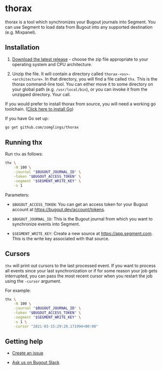 # thorax

thorax is a tool which synchronizes your Bugout journals into Segment. You can use Segment to load data from Bugout into any supported destination (e.g. Mixpanel).

## Installation

1. [Download the latest release](https://github.com/zomglings/thorax/releases/latest) - choose the
zip file appropriate to your operating system and CPU architecture.

2. Unzip the file. It will contain a directory called `thorax-<os>-<architecture>`. In that directory,
you will find a file called `thx`. This is the thorax command-line tool. You can either move it to
some directory on your global path (e.g. `/usr/local/bin`), or you can invoke it from the unzipped
directory. Your call.


If you would prefer to install thorax from source, you will need a working go toolchain. ([Click here to install Go](https://golang.org/dl/))

If you have Go set up:
```bash
go get github.com/zomglings/thorax
```

## Running thx

Run `thx` as follows:

```bash
thx \
    -N 100 \
    -journal "$BUGOUT_JOURNAL_ID" \
    -token "$BUGOUT_ACCESS_TOKEN" \
    -segment "$SEGMENT_WRITE_KEY" \
    -s 1
```

Parameters:

- `$BUGOUT_ACCESS_TOKEN`: You can get an access token for your Bugout account at https://bugout.dev/account/tokens.

- `$BUGOUT_JOURNAL_ID`: This is the Bugout journal from which you want to synchronize events into Segment.

- `$SEGMENT_WRITE_KEY`: Create a new source at https://app.segment.com. This is the write key associated with that source.

## Cursors

`thx` will print out cursors to the last processed event. If you want to process all events since your
last synchronization or if for some reason your job gets interrupted, you can pass the most recent
cursor when you restart the job using the `-cursor` argument.

For example:
```bash
thx \
    -N 100 \
    -journal "$BUGOUT_JOURNAL_ID" \
    -token "$BUGOUT_ACCESS_TOKEN" \
    -segment "$SEGMENT_WRITE_KEY" \
    -s 1 \
    -cursor "2021-03-15:29:28.171994+00:00"
```

## Getting help

- [Create an issue](https://github.com/zomglings/thorax/issues/new)

- [Ask us on Bugout Slack](https://join.slack.com/t/bugout-dev/shared_invite/zt-fhepyt87-5XcJLy0iu702SO_hMFKNhQ)

